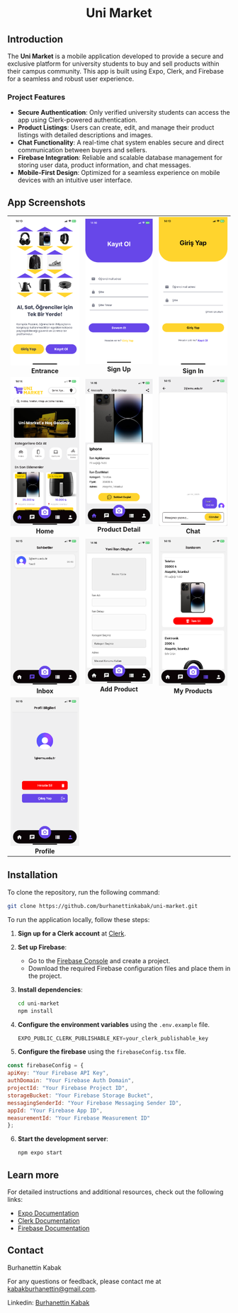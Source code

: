 <div align="center">

  <h1>
    Uni Market
  </h1>
  
</div>

## Introduction

The **Uni Market** is a mobile application developed to provide a secure and exclusive platform for university students to buy and sell products within their campus community. This app is built using Expo, Clerk, and Firebase for a seamless and robust user experience.

### Project Features

- **Secure Authentication**: Only verified university students can access the app using Clerk-powered authentication.
- **Product Listings**: Users can create, edit, and manage their product listings with detailed descriptions and images.
- **Chat Functionality**: A real-time chat system enables secure and direct communication between buyers and sellers.
- **Firebase Integration**: Reliable and scalable database management for storing user data, product information, and chat messages.
- **Mobile-First Design**: Optimized for a seamless experience on mobile devices with an intuitive user interface.

## App Screenshots

<table> <tr> <td align="center"> <img src="./assets/screenshots/entrance.png" alt="Entrance" width="250"> <br><b>Entrance</b> </td> <td align="center"> <img src="./assets/screenshots/signup.png" alt="Sign Up" width="250"> <br><b>Sign Up</b> </td> <td align="center"> <img src="./assets/screenshots/signin.png" alt="Sign In" width="250"> <br><b>Sign In</b> </td> </tr> <tr> <td align="center"> <img src="./assets/screenshots/home.png" alt="Home" width="250"> <br><b>Home</b> </td> <td align="center"> <img src="./assets/screenshots/productdetail.png" alt="Product Detail" width="250"> <br><b>Product Detail</b> </td> <td align="center"> <img src="./assets/screenshots/chat.png" alt="Chat" width="250"> <br><b>Chat</b> </td> </tr> <tr> <td align="center"> <img src="./assets/screenshots/inbox.png" alt="Inbox" width="250"> <br><b>Inbox</b> </td> <td align="center"> <img src="./assets/screenshots/addproduct.png" alt="Add Product" width="250"> <br><b>Add Product</b> </td> <td align="center"> <img src="./assets/screenshots/myproducts.png" alt="My Products" width="250"> <br><b>My Products</b> </td> </tr> <tr> <td align="center"> <img src="./assets/screenshots/profile.png" alt="Profile" width="250"> <br><b>Profile</b> </td> </tr> </table>

## Installation

To clone the repository, run the following command:

```sh
git clone https://github.com/burhanettinkabak/uni-market.git
```

To run the application locally, follow these steps:

1. **Sign up for a Clerk account** at [Clerk](https://dashboard.clerk.com/sign-up).

2. **Set up Firebase**:
   - Go to the [Firebase Console](https://console.firebase.google.com/) and create a project.
   - Download the required Firebase configuration files and place them in the project.

3. **Install dependencies**:
   ```sh
   cd uni-market
   npm install
   ```

4. **Configure the environment variables** using the `.env.example` file.
   ```js
   EXPO_PUBLIC_CLERK_PUBLISHABLE_KEY=your_clerk_publishable_key
   ```
5. **Configure the firebase** using the `firebaseConfig.tsx` file.
  ```js
  const firebaseConfig = {
  apiKey: "Your Firebase API Key",
  authDomain: "Your Firebase Auth Domain",
  projectId: "Your Firebase Project ID",
  storageBucket: "Your Firebase Storage Bucket",
  messagingSenderId: "Your Firebase Messaging Sender ID",
  appId: "Your Firebase App ID",
  measurementId: "Your Firebase Measurement ID"
  };
  ```
6. **Start the development server**:
   
   ```sh
   npm expo start
   ```

## Learn more

For detailed instructions and additional resources, check out the following links:

- [Expo Documentation](https://docs.expo.dev/)
- [Clerk Documentation](https://clerk.com/docs/)
- [Firebase Documentation](https://firebase.google.com/docs/)

## Contact

Burhanettin Kabak

For any questions or feedback, please contact me at [kabakburhanettin@gmail.com](mailto:kabakburhanettin@gmail.com).

Linkedin: [Burhanettin Kabak](https://www.linkedin.com/in/burhanettin-kabak-5aab731a4/)
